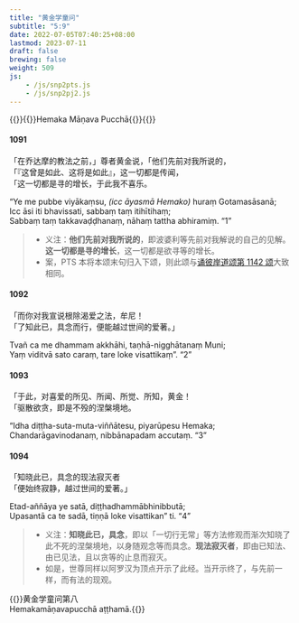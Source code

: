 ```yaml
---
title: "黄金学童问"
subtitle: "5:9"
date: 2022-07-05T07:40:25+08:00
lastmod: 2023-07-11
draft: false
brewing: false
weight: 509
js:
    - /js/snp2pts.js
    - /js/snp2pj2.js
---
```



{{<subtitle>}}{{<suttalink src="snp5.9">}}Hemaka Māṇava Pucchā{{</suttalink>}}{{</subtitle>}}

#### 1091

「在乔达摩的教法之前，」尊者黄金说，「他们先前对我所说的，  
「『这曾是如此、这将是如此』，这一切都是传闻，  
「这一切都是寻的增长，于此我不喜乐。

“Ye me pubbe viyākaṃsu, <i>(icc āyasmā Hemako)</i> huraṃ Gotamasāsanā;  
Icc āsi iti bhavissati, sabbaṃ taṃ itihītihaṃ;  
Sabbaṃ taṃ takkavaḍḍhanaṃ, nāhaṃ tattha abhiramiṃ. <q>1</q>

> - 义注：**他们先前对我所说的**，即波婆利等先前对我解说的自己的见解。**这一切都是寻的增长**，这一切都是欲寻等的增长。
> - 案，PTS 本将本颂末句归入下颂，则此颂与[诵彼岸道颂第 1142 颂](../519/#1142)大致相同。

#### 1092

「而你对我宣说根除渴爱之法，牟尼！  
「了知此已，具念而行，便能越过世间的爱著。」

Tvañ ca me dhammam akkhāhi, taṇhā-nigghātanaṃ Muni;  
Yaṃ viditvā sato caraṃ, tare loke visattikaṃ”. <q>2</q>

#### 1093

「于此，对喜爱的所见、所闻、所觉、所知，黄金！  
「驱散欲贪，即是不殁的涅槃境地。

“Idha diṭṭha-suta-muta-viññātesu, piyarūpesu Hemaka;  
Chandarāgavinodanaṃ, nibbānapadam accutaṃ. <q>3</q>

#### 1094

「知晓此已，具念的现法寂灭者  
「便始终寂静，越过世间的爱著。」

Etad-aññāya ye satā, diṭṭhadhammābhinibbutā;  
Upasantā ca te sadā, tiṇṇā loke visattikan” ti. <q>4</q>

> - 义注：**知晓此已，具念**，即以「一切行无常」等方法修观而渐次知晓了此不死的涅槃境地，以身随观念等而具念。**现法寂灭者**，即由已知法、由已见法，且以贪等的止息而寂灭。
> - 如是，世尊同样以阿罗汉为顶点开示了此经。当开示终了，与先前一样，而有法的现观。


{{<eof>}}黄金学童问第八<br><span class="pi">Hemakamāṇavapucchā aṭṭhamā.</span>{{</eof>}}